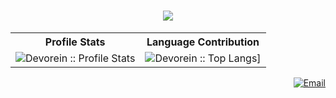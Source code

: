 <h1 align="center">
  <a href="https://git.io/typing-svg">
    <img src="https://readme-typing-svg.herokuapp.com/?lines=Hi+😁;I+am+Tamimul+Alam;&center=true&size=30">
  </a>
</h1>

<p align="center">
<table>
  <tr>
    <th>Profile Stats</th>
    <th>Language Contribution</th>
  </tr>
  <tr>
    <td><img alt="Devorein :: Profile Stats" src="https://github-readme-stats.vercel.app/api?username=Tamimul-Alam&show_icons=true&theme=tokyonight" alt="Tamimul-Alam"/></td>
    <td><img alt="Devorein :: Top Langs]" src="https://github-readme-stats.vercel.app/api/top-langs/?username=aftabrakinsad&langs_count=10&theme=tokyonight&layout=compact&hide=html"></td>
  </tr>
</table>
<!-- <img src="https://activity-graph.herokuapp.com/graph?username=Tamimul-Alam&theme=react-dark&bg_color=20232a&hide_border=true" width="100%"/> -->
</p>

<p align="right">
<a href="mailto:hkalamtamimul71@gmail.com"><img alt="Email" src="https://img.shields.io/badge/Gmail-hkalamtamimul71@gmail.com-red?style=flat&logo=gmail&color=blue&theme=blue"></a>
</p>
